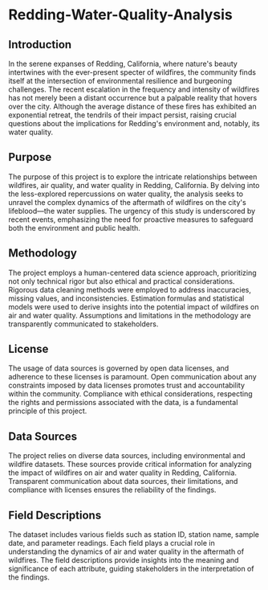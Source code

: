 # Redding-Water-Quality-Analysis

## Introduction
In the serene expanses of Redding, California, where nature's beauty intertwines with the ever-present specter of wildfires, the community finds itself at the intersection of environmental resilience and burgeoning challenges. The recent escalation in the frequency and intensity of wildfires has not merely been a distant occurrence but a palpable reality that hovers over the city. Although the average distance of these fires has exhibited an exponential retreat, the tendrils of their impact persist, raising crucial questions about the implications for Redding's environment and, notably, its water quality.

## Purpose
The purpose of this project is to explore the intricate relationships between wildfires, air quality, and water quality in Redding, California. By delving into the less-explored repercussions on water quality, the analysis seeks to unravel the complex dynamics of the aftermath of wildfires on the city's lifeblood—the water supplies. The urgency of this study is underscored by recent events, emphasizing the need for proactive measures to safeguard both the environment and public health.

## Methodology
The project employs a human-centered data science approach, prioritizing not only technical rigor but also ethical and practical considerations. Rigorous data cleaning methods were employed to address inaccuracies, missing values, and inconsistencies. Estimation formulas and statistical models were used to derive insights into the potential impact of wildfires on air and water quality. Assumptions and limitations in the methodology are transparently communicated to stakeholders.

## License
The usage of data sources is governed by open data licenses, and adherence to these licenses is paramount. Open communication about any constraints imposed by data licenses promotes trust and accountability within the community. Compliance with ethical considerations, respecting the rights and permissions associated with the data, is a fundamental principle of this project.

## Data Sources
The project relies on diverse data sources, including environmental and wildfire datasets. These sources provide critical information for analyzing the impact of wildfires on air and water quality in Redding, California. Transparent communication about data sources, their limitations, and compliance with licenses ensures the reliability of the findings.

## Field Descriptions
The dataset includes various fields such as station ID, station name, sample date, and parameter readings. Each field plays a crucial role in understanding the dynamics of air and water quality in the aftermath of wildfires. The field descriptions provide insights into the meaning and significance of each attribute, guiding stakeholders in the interpretation of the findings.

